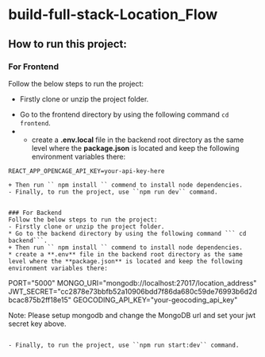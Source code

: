 # build-full-stack-Location_Flow


## How to run this project:

### For Frontend 
Follow the below steps to run the project: 
- Firstly clone or unzip the project folder.
* Go to the frontend directory by using the following command ``` cd frontend ```.
* * create a **.env.local** file in the backend root directory as the same level where the **package.json** is located and keep the following environment variables there:
```
REACT_APP_OPENCAGE_API_KEY=your-api-key-here

+ Then run `` npm install `` commend to install node dependencies.
- Finally, to run the project, use ``npm run dev`` command.


### For Backend
Follow the below steps to run the project: 
- Firstly clone or unzip the project folder.
* Go to the backend directory by using the following command ``` cd backend```.
+ Then run `` npm install `` commend to install node dependencies.
* create a **.env** file in the backend root directory as the same level where the **package.json** is located and keep the following environment variables there: 
```
PORT="5000"
MONGO_URI="mongodb://localhost:27017/location_address"
JWT_SECRET="cc2878e73bbfb52a10906bdd7f86da680c59de76993b6d2dbcac875b2ff18e15"
GEOCODING_API_KEY="your-geocoding_api_key"

Note: Please setup mongodb and change the MongoDB url and set your jwt secret key above.
```

- Finally, to run the project, use ``npm run start:dev`` command.
